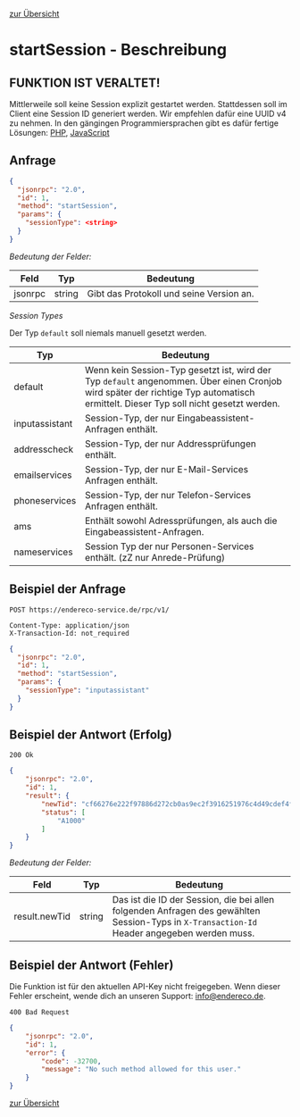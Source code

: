 [zur Übersicht](../readme.md)

# startSession - Beschreibung

## FUNKTION IST VERALTET!

Mittlerweile soll keine Session explizit gestartet werden. Stattdessen soll im Client eine Session ID generiert werden. 
Wir empfehlen dafür eine UUID v4 zu nehmen. In den gängingen Programmiersprachen gibt 
es dafür fertige Lösungen: [PHP](https://github.com/ramsey/uuid), [JavaScript](https://www.npmjs.com/package/uuid)

## Anfrage

```json
{
  "jsonrpc": "2.0",
  "id": 1,
  "method": "startSession",
  "params": {
    "sessionType": <string>
  }
}
```

*Bedeutung der Felder:*

| Feld | Typ | Bedeutung |
| ---- | --- | --------- |
| jsonrpc | string | Gibt das Protokoll und seine Version an. |

*Session Types*

Der Typ `default` soll niemals manuell gesetzt werden.

| Typ | Bedeutung |
| --- | --------- |
| default | Wenn kein Session-Typ gesetzt ist, wird der Typ `default` angenommen. Über einen Cronjob wird später der richtige Typ automatisch ermittelt. Dieser Typ soll nicht gesetzt werden. |
| inputassistant | Session-Typ, der nur Eingabeassistent-Anfragen enthält. |
| addresscheck | Session-Typ, der nur Addressprüfungen enthält. |
| emailservices | Session-Typ, der nur E-Mail-Services Anfragen enthält. |
| phoneservices | Session-Typ, der nur Telefon-Services Anfragen enthält. |
| ams | Enthält sowohl Adressprüfungen, als auch die Eingabeassistent-Anfragen. |
| nameservices | Session Typ der nur Personen-Services enthält. (zZ nur Anrede-Prüfung) |


## Beispiel der Anfrage

```
POST https://endereco-service.de/rpc/v1/

Content-Type: application/json
X-Transaction-Id: not_required
```

```json
{
  "jsonrpc": "2.0",
  "id": 1,
  "method": "startSession",
  "params": {
    "sessionType": "inputassistant"
  }
}
```

## Beispiel der Antwort (Erfolg)

```
200 Ok
```

```json
{
    "jsonrpc": "2.0",
    "id": 1,
    "result": {
        "newTid": "cf66276e222f97886d272cb0as9ec2f3916251976c4d49cdef4f66083f464abe51011a109f06aa3b63fa34e45e965841bc62b12e25f65dac45854e36ccbafccd",
        "status": [
            "A1000"
        ]
    }
}
```

*Bedeutung der Felder:*

| Feld | Typ | Bedeutung |
| ---- | --- | --------- |
| result.newTid | string | Das ist die ID der Session, die bei allen folgenden Anfragen des gewählten Session-Typs in `X-Transaction-Id` Header angegeben werden muss. |

## Beispiel der Antwort (Fehler)

Die Funktion ist für den aktuellen API-Key nicht freigegeben. Wenn dieser Fehler erscheint, wende dich an unseren Support: info@endereco.de.

```
400 Bad Request
```

```json
{
    "jsonrpc": "2.0",
    "id": 1,
    "error": {
        "code": -32700,
        "message": "No such method allowed for this user."
    }
}
```

[zur Übersicht](../readme.md)
